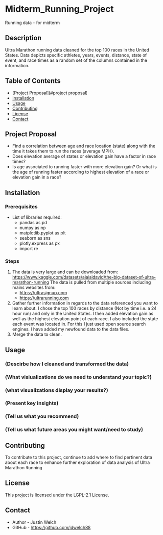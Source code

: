 # Midterm_Running_Project
Running data - for midterm


## Description
Ultra Marathon running data cleaned for the top 100 races in the United States. Data depicts specific athletes, years, events, distance, state of event, and race times as a random set of the columns contained in the information.

## Table of Contents
- [Project Proposal](#project proposal)
- [Installation](#installation)
- [Usage](#Usage)
- [Contributing](#contributing)
- [License](#license)
- [Contact](#contact)

## Project Proposal
- Find a correlation between age and race location (state) along with the time it takes them to run the races (average MPH).
- Does elevation average of states or elevation gain have a factor in race times?
- Is age associated to running faster with more elevation gain? Or what is the age of running faster according to highest elevation of a race or elevation gain in a race?


## Installation
### Prerequisites
- List of libraries required:
    - pandas as pd
    - numpy as np
    - matplotlib.pyplot as plt
    - seaborn as sns
    - plotly.express as px
    - import re

### Steps
1. The data is very large and can be downloaded from:
https://www.kaggle.com/datasets/aiaiaidavid/the-big-dataset-of-ultra-marathon-running
The data is pulled from multiple sources including mains websites from:
    - https://ultrasignup.com
    - https://ultrarunning.com
2. Gather further information in regards to the data referenced you want to learn about.  I chose the top 100 races by distance (Not by time i.e. a 24 hour run) and only in the United States.  I then added elevation gain as well as the highest elevation point of each race.  I also included the state each event was located in.  For this I just used open source search engines.  I have added my newfound data to the data files.
3. Merge the data to clean.

## Usage
### (Descirbe how I cleaned and transformed the data)
### (What visiualizations do we need to understand your topic?)
### (what visualizations display your results?)
### (Present key insights)
### (Tell us what you recommend)
### (Tell us what future areas you might want/need to study)


## Contributing
To contribute to this project, continue to add where to find pertinent data about each race to enhance further exploration of data analysis of Ultra Marathon Running.

## License
This project is licensed under the LGPL-2.1 License.

## Contact

- Author - Justin Welch
- GitHub - https://github.com/jdwelch88